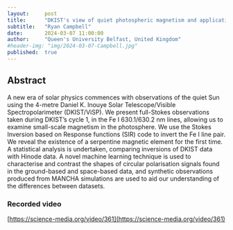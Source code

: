 ```yaml
---
layout:     post
title:      "DKIST's view of quiet photospheric magnetism and application of neural networks to the characterisation of Stokes profiles"
subtitle:   "Ryan Campbell"
date:       2024-03-07 11:00:00
author:     "Queen's University Belfast, United Kingdom"
#header-img: "img/2024-03-07-Campbell.jpg"
published:  true
---
```


## Abstract
A new era of solar physics commences with observations of the quiet Sun using the 4-metre Daniel K. Inouye Solar Telescope/Visible Spectropolarimeter (DKIST/ViSP). We present full-Stokes observations taken during DKIST’s cycle 1, in the Fe I 630.1/630.2 nm lines, allowing us to examine small-scale magnetism in the photosphere. We use the Stokes Inversion based on Response functions (SIR) code to invert the Fe I line pair. We reveal the existence of a serpentine magnetic element for the first time. A statistical analysis is undertaken, comparing inversions of DKIST data with Hinode data. A novel machine learning technique is used to characterise and contrast the shapes of circular polarisation signals found in the ground-based and space-based data, and synthetic observations produced from MANCHA simulations are used to aid our understanding of the differences between datasets.

### Recorded video
[https://science-media.org/video/361](https://science-media.org/video/361)
